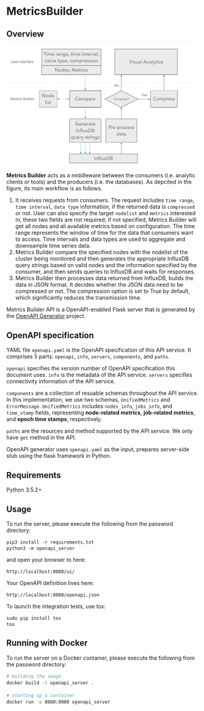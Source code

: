 # MetricsBuilder

## Overview

<p align="center">
<img src="./tools/mechanism.png" alt="mechanism" width="600" />
</p>

**Metrics Builder** acts as a middleware between the consumers (i.e. analytic clients or tools) and the producers (i.e. the databases). As depcited in the figure, its main workflow is as follows. 

1. It receives requests from consumers. The request includes `time range`, `time interval`, `data type` information, if the returned data is `compressed` or not. User can also specify the target `nodelist` and `metrics` interested in, these two fields are not required; if not specified, Metrics Builder will get all nodes and all available metrics based on configuration. The time range represents the window of time for the data that consumers want to access. Time intervals and data types are used to aggregate and downsample time series data. 
2. Metrics Builder compare the specified nodes with the nodelist of the cluster being monitored and then generates the appropriate InfluxDB query strings based on valid nodes and the information specified by the consumer, and then sends queries to InfluxDB and waits for responses. 
3. Metrics Builder then processes data returned from InfluxDB, builds the data in JSON format. It decides whether the JSON data need to be compressed or not. The compression option is set to True by default, which significantly reduces the transmission time.

Metrics Builder API is a OpenAPI-enabled Flask server that is generated by the [OpenAPI Generator](https://openapi-generator.tech) project.

## OpenAPI specification

YAML file `openapi.yaml` is the OpenAPI specification of this API service. It comprises 5 parts: `openapi`, `info`, `servers`, `components`, and `paths`.

`openapi` specifies the version number of OpenAPI specification this document uses. `info` is the metadata of the API service. `servers` specifies connectivity information of the API service. 

`components` are a collection of resuable schemas throughout the API service. In this implementation, we use two schemas, `UnifiedMetrics` and `ErrorMessage`. `UnifiedMetrics` includes `nodes_info`, `jobs_info`, and `time_stamp` fields, representing **node-related metrics**, **job-related metrics**, and **epoch time stamps**, respectively.

`paths` are the reources and method supported by the API service. We only have `get` method in the API.

OpenAPI generator uses `openapi.yaml` as the input, prepares server-side stub using the flask framework in Python.

## Requirements
Python 3.5.2+

## Usage
To run the server, please execute the following from the password directory:

```
pip3 install -r requirements.txt
python3 -m openapi_server
```

and open your browser to here:

```
http://localhost:8080/ui/
```

Your OpenAPI definition lives here:

```
http://localhost:8080/openapi.json
```

To launch the integration tests, use tox:
```
sudo pip install tox
tox
```

## Running with Docker

To run the server on a Docker container, please execute the following from the password directory:

```bash
# building the image
docker build -t openapi_server .

# starting up a container
docker run -p 8080:8080 openapi_server
```